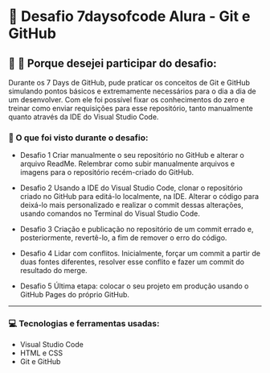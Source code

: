 # :pushpin: Desafio 7daysofcode Alura - Git e GitHub

## :raised_hands: :monocle_face: Porque desejei participar do desafio:
Durante os 7 Days de GitHub, pude praticar os conceitos de Git e GitHub simulando pontos básicos e extremamente necessários para o dia a dia de um desenvolver. Com ele foi possível fixar os conhecimentos do zero e treinar como enviar requisições para esse repositório, tanto manualmente quanto através da IDE do Visual Studio Code. 


### :eyes: O que foi visto durante o desafio:

* Desafio 1
Criar manualmente o seu repositório no GitHub e alterar o arquivo ReadMe.
Relembrar como subir manualmente arquivos e imagens para o repositório recém-criado do GitHub.

* Desafio 2
Usando a IDE do Visual Studio Code, clonar o repositório criado no GitHub para editá-lo localmente, na IDE. 
Alterar o código para deixá-lo mais personalizado e realizar o commit dessas alterações, usando comandos no Terminal do Visual Studio Code.

* Desafio 3
Criação e publicação no repositório de um commit errado e, posteriormente, revertê-lo, a fim de remover o erro do código.

* Desafio 4
Lidar com conflitos. Inicialmente, forçar um commit a partir de duas fontes diferentes, resolver esse conflito e fazer um commit do resultado do merge.

* Desafio 5
Última etapa: colocar o seu projeto em produção usando o GitHub Pages do próprio GitHub.

___
### :computer: Tecnologias e ferramentas usadas:
* Visual Studio Code
* HTML e CSS
* Git e GitHub





